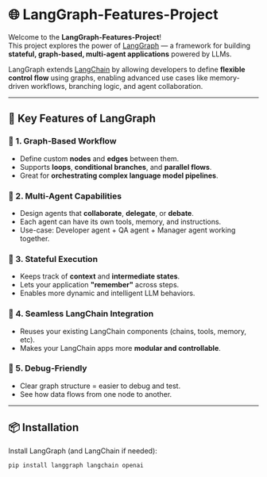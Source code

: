# 🌐 LangGraph-Features-Project

Welcome to the **LangGraph-Features-Project**!  
This project explores the power of [LangGraph](https://docs.langgraph.dev/) — a framework for building **stateful, graph-based, multi-agent applications** powered by LLMs.

LangGraph extends [LangChain](https://www.langchain.com/) by allowing developers to define **flexible control flow** using graphs, enabling advanced use cases like memory-driven workflows, branching logic, and agent collaboration.

---

## 🚀 Key Features of LangGraph

### 🔁 1. Graph-Based Workflow
- Define custom **nodes** and **edges** between them.
- Supports **loops**, **conditional branches**, and **parallel flows**.
- Great for **orchestrating complex language model pipelines**.

### 🤖 2. Multi-Agent Capabilities
- Design agents that **collaborate**, **delegate**, or **debate**.
- Each agent can have its own tools, memory, and instructions.
- Use-case: Developer agent + QA agent + Manager agent working together.

### 💾 3. Stateful Execution
- Keeps track of **context** and **intermediate states**.
- Lets your application **"remember"** across steps.
- Enables more dynamic and intelligent LLM behaviors.

### 🧩 4. Seamless LangChain Integration
- Reuses your existing LangChain components (chains, tools, memory, etc).
- Makes your LangChain apps more **modular and controllable**.

### 🐞 5. Debug-Friendly
- Clear graph structure = easier to debug and test.
- See how data flows from one node to another.

---

## 📦 Installation

Install LangGraph (and LangChain if needed):

```bash
pip install langgraph langchain openai

